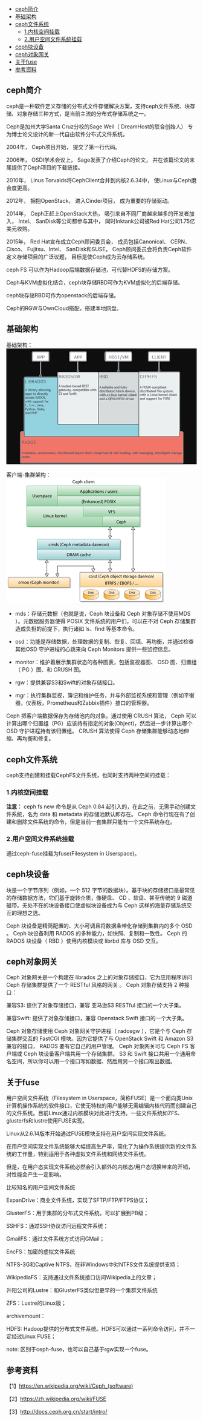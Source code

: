 - [ceph简介](#ceph简介)
- [基础架构](#基础架构)
- [ceph文件系统](#ceph文件系统)
  - [1.内核空间挂载](#1内核空间挂载)
  - [2.用户空间文件系统挂载](#2用户空间文件系统挂载)
- [ceph块设备](#ceph块设备)
- [ceph对象网关](#ceph对象网关)
- [关于fuse](#关于fuse)
- [参考资料](#参考资料)

## ceph简介
ceph是一种软件定义存储的分布式文件存储解决方案，支持ceph文件系统、块存储、对象存储三种方式，是当前主流的分布式存储系统之一。

Ceph是加州大学Santa Cruz分校的Sage Weil（ DreamHost的联合创始人） 专为博士论文设计的新一代自由软件分布式文件系统。

2004年， Ceph项目开始， 提交了第一行代码。

2006年， OSDI学术会议上， Sage发表了介绍Ceph的论文， 并在该篇论文的末尾提供了Ceph项目的下载链接。

2010年， Linus Torvalds将CephClient合并到内核2.6.34中， 使Linux与Ceph磨合度更高。

2012年， 拥抱OpenStack， 进入Cinder项目， 成为重要的存储驱动。

2014年， Ceph正赶上OpenStack大热， 吸引来自不同厂商越来越多的开发者加入， Intel、 SanDisk等公司都参与其中， 同时Inktank公司被Red Hat公司1.75亿美元收购。

2015年， Red Hat宣布成立Ceph顾问委员会， 成员包括Canonical、 CERN、 Cisco、 Fujitsu、Intel、 SanDisk和SUSE。 Ceph顾问委员会将负责Ceph软件定义存储项目的广泛议题， 目标是使Ceph成为云存储系统。

ceph FS 可以作为Hadoop后端数据存储池，可代替HDFS的存储方案。

Ceph与KVM虚拟化结合，ceph块存储RBD可作为KVM虚拟化的后端存储。

ceph块存储RBD可作为openstack的后端存储。

Ceph的RGW与OwnCloud搭配，搭建本地网盘。

## 基础架构
基础架构：
![](picture/009-ceph-arch-1.jpg)

客户端-集群架构：
![](picture/009-ceph-arch-2.png)

* mds：存储元数据（也就是说，Ceph 块设备和 Ceph 对象存储不使用MDS ）。元数据服务器使得 POSIX 文件系统的用户们，可以在不对 Ceph 存储集群造成负担的前提下，执行诸如 ls、find 等基本命令。
* osd：功能是存储数据，处理数据的复制、恢复、回填、再均衡，并通过检查其他OSD 守护进程的心跳来向 Ceph Monitors 提供一些监控信息。
* monitor：维护着展示集群状态的各种图表，包括监视器图、 OSD 图、归置组（ PG ）图、和 CRUSH 图。
  
* rgw：提供兼容S3和Swift的对象存储接口。
* mgr：执行集群监视，簿记和维护任务，并与外部监视系统和管理（例如平衡器，仪表板，Prometheus和Zabbix插件）接口的管理器。

Ceph 把客户端数据保存为存储池内的对象。通过使用 CRUSH 算法， Ceph 可以计算出哪个归置组（PG）应该持有指定的对象(Object)，然后进一步计算出哪个 OSD 守护进程持有该归置组。 CRUSH 算法使得 Ceph 存储集群能够动态地伸缩、再均衡和修复。

## ceph文件系统
ceph支持创建和挂载CephFS文件系统，也同时支持两种空间的挂载：

### 1.内核空间挂载
  
**注意：** ceph fs new 命令是从 Ceph 0.84 起引入的，在此之前，无需手动创建文件系统，名为 data 和 metadata 的存储池默认即存在。
Ceph 命令行现在有了创建和删除文件系统的命令，但是当前一套集群只能有一个文件系统存在。

### 2.用户空间文件系统挂载
通过ceph-fuse挂载为fuse(Filesystem in Userspace)。

## ceph块设备
块是一个字节序列（例如，一个 512 字节的数据块）。基于块的存储接口是最常见的存储数据方法，它们基于旋转介质，像硬盘、 CD 、软盘、甚至传统的 9 磁道磁带。无处不在的块设备接口使虚拟块设备成为与 Ceph 这样的海量存储系统交互的理想之选。

Ceph 块设备是精简配置的、大小可调且将数据条带化存储到集群内的多个 OSD 。 Ceph 块设备利用 RADOS 的多种能力，如快照、复制和一致性。 Ceph 的 RADOS 块设备（ RBD ）使用内核模块或 librbd 库与 OSD 交互。

## ceph对象网关
Ceph 对象网关是一个构建在 librados 之上的对象存储接口，它为应用程序访问Ceph 存储集群提供了一个 RESTful 风格的网关 。 Ceph 对象存储支持 2 种接口：

兼容S3: 提供了对象存储接口，兼容 亚马逊S3 RESTful 接口的一个大子集。

兼容Swift: 提供了对象存储接口，兼容 Openstack Swift 接口的一个大子集。

Ceph 对象存储使用 Ceph 对象网关守护进程（ radosgw ），它是个与 Ceph 存储集群交互的 FastCGI 模块。因为它提供了与 OpenStack Swift 和 Amazon S3 兼容的接口， RADOS 要有它自己的用户管理。 Ceph 对象网关可与 Ceph FS 客户端或 Ceph 块设备客户端共用一个存储集群。 S3 和 Swift 接口共用一个通用命名空间，所以你可以用一个接口写如数据、然后用另一个接口取出数据。

## 关于fuse
用户空间文件系统（Filesystem in Userspace，简称FUSE）是一个面向类Unix计算机操作系统的软件接口，它使无特权的用户能够无需编辑内核代码而创建自己的文件系统。目前Linux通过内核模块对此进行支持。一些文件系统如ZFS、glusterfs和lustre使用FUSE实现。

Linux从2.6.14版本开始通过FUSE模块支持在用户空间实现文件系统。

在用户空间实现文件系统能够大幅提高生产率，简化了为操作系统提供新的文件系统的工作量，特别适用于各种虚拟文件系统和网络文件系统。

但是，在用户态实现文件系统必然会引入额外的内核态/用户态切换带来的开销，对性能会产生一定影响。

比较知名的用户空间文件系统

ExpanDrive：商业文件系统，实现了SFTP/FTP/FTPS协议；

GlusterFS：用于集群的分布式文件系统，可以扩展到PB级；

SSHFS：通过SSH协议访问远程文件系统；

GmailFS：通过文件系统方式访问GMail；

EncFS：加密的虚拟文件系统

NTFS-3G和Captive NTFS，在非Windows中对NTFS文件系统提供支持；

WikipediaFS：支持通过文件系统接口访问Wikipedia上的文章；

升阳公司的Lustre：和GlusterFS类似但更早的一个集群文件系统

ZFS：Lustre的Linux版；

archivemount：

HDFS: Hadoop提供的分布式文件系统。HDFS可以通过一系列命令访问，并不一定经过Linux FUSE；


note: 区别于ceph-fuse，也可以自己基于rgw实现一个fuse。

## 参考资料
【1】https://en.wikipedia.org/wiki/Ceph_(software)

【2】https://zh.wikipedia.org/wiki/FUSE

【3】http://docs.ceph.org.cn/start/intro/